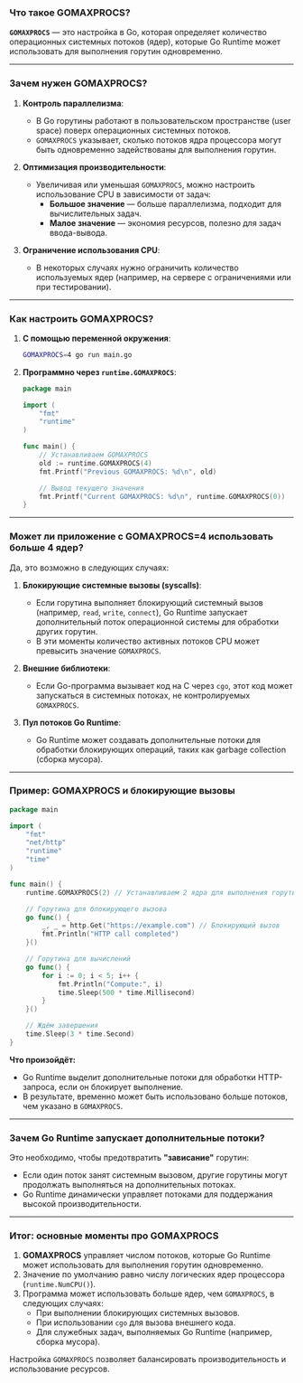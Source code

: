 ### **Что такое GOMAXPROCS?**

**`GOMAXPROCS`** — это настройка в Go, которая определяет количество операционных системных потоков (ядер), которые Go Runtime может использовать для выполнения горутин одновременно.

---

### **Зачем нужен GOMAXPROCS?**

1. **Контроль параллелизма**:
   - В Go горутины работают в пользовательском пространстве (user space) поверх операционных системных потоков.
   - `GOMAXPROCS` указывает, сколько потоков ядра процессора могут быть одновременно задействованы для выполнения горутин.

2. **Оптимизация производительности**:
   - Увеличивая или уменьшая `GOMAXPROCS`, можно настроить использование CPU в зависимости от задач:
     - **Большое значение** — больше параллелизма, подходит для вычислительных задач.
     - **Малое значение** — экономия ресурсов, полезно для задач ввода-вывода.

3. **Ограничение использования CPU**:
   - В некоторых случаях нужно ограничить количество используемых ядер (например, на сервере с ограничениями или при тестировании).

---

### **Как настроить GOMAXPROCS?**

1. **С помощью переменной окружения**:
   ```bash
   GOMAXPROCS=4 go run main.go
   ```

2. **Программно через `runtime.GOMAXPROCS`**:
   ```go
   package main

   import (
       "fmt"
       "runtime"
   )

   func main() {
       // Устанавливаем GOMAXPROCS
       old := runtime.GOMAXPROCS(4)
       fmt.Printf("Previous GOMAXPROCS: %d\n", old)

       // Вывод текущего значения
       fmt.Printf("Current GOMAXPROCS: %d\n", runtime.GOMAXPROCS(0))
   }
   ```

---

### **Может ли приложение с GOMAXPROCS=4 использовать больше 4 ядер?**

Да, это возможно в следующих случаях:

1. **Блокирующие системные вызовы (syscalls)**:
   - Если горутина выполняет блокирующий системный вызов (например, `read`, `write`, `connect`), Go Runtime запускает дополнительный поток операционной системы для обработки других горутин.
   - В эти моменты количество активных потоков CPU может превысить значение `GOMAXPROCS`.

2. **Внешние библиотеки**:
   - Если Go-программа вызывает код на C через `cgo`, этот код может запускаться в системных потоках, не контролируемых `GOMAXPROCS`.

3. **Пул потоков Go Runtime**:
   - Go Runtime может создавать дополнительные потоки для обработки блокирующих операций, таких как garbage collection (сборка мусора).

---

### **Пример: GOMAXPROCS и блокирующие вызовы**

```go
package main

import (
	"fmt"
	"net/http"
	"runtime"
	"time"
)

func main() {
	runtime.GOMAXPROCS(2) // Устанавливаем 2 ядра для выполнения горутин

	// Горутина для блокирующего вызова
	go func() {
		_, _ = http.Get("https://example.com") // Блокирующий вызов
		fmt.Println("HTTP call completed")
	}()

	// Горутина для вычислений
	go func() {
		for i := 0; i < 5; i++ {
			fmt.Println("Compute:", i)
			time.Sleep(500 * time.Millisecond)
		}
	}()

	// Ждём завершения
	time.Sleep(3 * time.Second)
}
```

**Что произойдёт:**
- Go Runtime выделит дополнительные потоки для обработки HTTP-запроса, если он блокирует выполнение.
- В результате, временно может быть использовано больше потоков, чем указано в `GOMAXPROCS`.

---

### **Зачем Go Runtime запускает дополнительные потоки?**

Это необходимо, чтобы предотвратить **"зависание"** горутин:
- Если один поток занят системным вызовом, другие горутины могут продолжать выполняться на дополнительных потоках.
- Go Runtime динамически управляет потоками для поддержания высокой производительности.

---

### **Итог: основные моменты про GOMAXPROCS**

1. **GOMAXPROCS** управляет числом потоков, которые Go Runtime может использовать для выполнения горутин одновременно.
2. Значение по умолчанию равно числу логических ядер процессора (`runtime.NumCPU()`).
3. Программа может использовать больше ядер, чем `GOMAXPROCS`, в следующих случаях:
   - При выполнении блокирующих системных вызовов.
   - При использовании `cgo` для вызова внешнего кода.
   - Для служебных задач, выполняемых Go Runtime (например, сборка мусора).

Настройка `GOMAXPROCS` позволяет балансировать производительность и использование ресурсов.